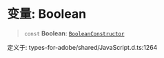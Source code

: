# 变量: Boolean

> `const` **Boolean**: [`BooleanConstructor`](../interfaces/BooleanConstructor.md)

定义于: types-for-adobe/shared/JavaScript.d.ts:1264
